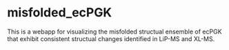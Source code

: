 # misfolded_ecPGK
This is a webapp for visualizing the misfolded structual ensemble of ecPGK that exhibit consistent structual changes identified in LiP-MS and XL-MS.
